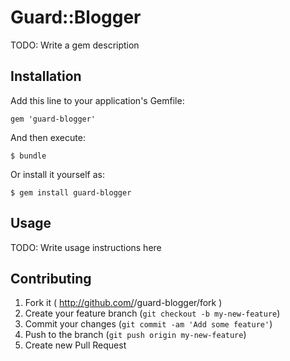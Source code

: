 # Guard::Blogger

TODO: Write a gem description

## Installation

Add this line to your application's Gemfile:

    gem 'guard-blogger'

And then execute:

    $ bundle

Or install it yourself as:

    $ gem install guard-blogger

## Usage

TODO: Write usage instructions here

## Contributing

1. Fork it ( http://github.com/<my-github-username>/guard-blogger/fork )
2. Create your feature branch (`git checkout -b my-new-feature`)
3. Commit your changes (`git commit -am 'Add some feature'`)
4. Push to the branch (`git push origin my-new-feature`)
5. Create new Pull Request
